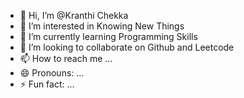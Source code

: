 - 👋 Hi, I’m @Kranthi Chekka
- 👀 I’m interested in Knowing New Things
- 🌱 I’m currently learning Programming Skills
- 💞️ I’m looking to collaborate on Github and Leetcode
- 📫 How to reach me ...
- 😄 Pronouns: ...
- ⚡ Fun fact: ...

<!---
KranthiChekka/KranthiChekka is a ✨ special ✨ repository because its `README.md` (this file) appears on your GitHub profile.
You can click the Preview link to take a look at your changes.
--->
